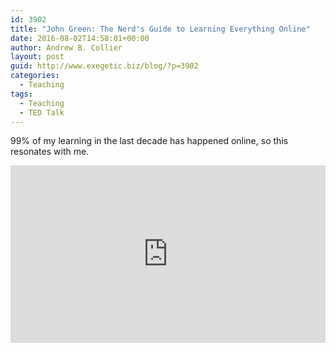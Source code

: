 ```yaml
---
id: 3902
title: "John Green: The Nerd's Guide to Learning Everything Online"
date: 2016-08-02T14:58:01+00:00
author: Andrew B. Collier
layout: post
guid: http://www.exegetic.biz/blog/?p=3902
categories:
  - Teaching
tags:
  - Teaching
  - TED Talk
---
```

99% of my learning in the last decade has happened online, so this resonates with me.

<div style="max-width:640"><div style="position:relative;height:0;padding-bottom:56.25%"><iframe src="https://embed.ted.com/talks/john_green_the_nerd_s_guide_to_learning_everything_online" width="640" height="360" style="position:absolute;left:0;top:0;width:100%;height:100%" frameborder="0" scrolling="no" allowfullscreen></iframe></div></div>
